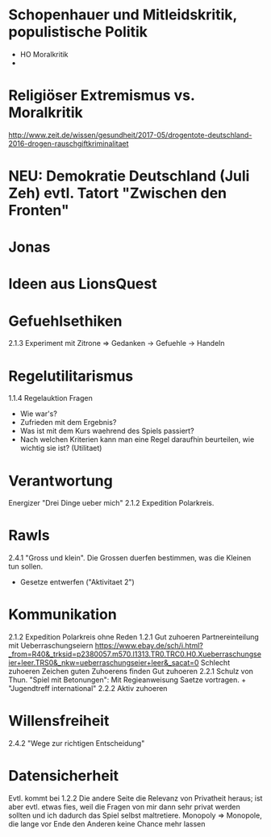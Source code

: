 # Schopenhauer und Mitleidskritik, populistische Politik
* HO Moralkritik
*

# Religiöser Extremismus vs. Moralkritik
http://www.zeit.de/wissen/gesundheit/2017-05/drogentote-deutschland-2016-drogen-rauschgiftkriminalitaet

# NEU: Demokratie Deutschland (Juli Zeh) evtl. Tatort "Zwischen den Fronten"

# Jonas

Ideen aus LionsQuest
====================

# Gefuehlsethiken
2.1.3 Experiment mit Zitrone => Gedanken -> Gefuehle -> Handeln

# Regelutilitarismus
1.1.4 Regelauktion
Fragen
- Wie war's?
- Zufrieden mit dem Ergebnis?
- Was ist mit dem Kurs waehrend des Spiels passiert?
- Nach welchen Kriterien kann man eine Regel daraufhin beurteilen, wie wichtig sie ist? (Utilitaet)

# Verantwortung
Energizer "Drei Dinge ueber mich"
2.1.2 Expedition Polarkreis.

# Rawls
2.4.1 "Gross und klein". Die Grossen duerfen bestimmen, was die Kleinen tun sollen.
+ Gesetze entwerfen ("Aktivitaet 2")

# Kommunikation
2.1.2 Expedition Polarkreis ohne Reden
1.2.1 Gut zuhoeren
Partnereinteilung mit Ueberraschungseiern
https://www.ebay.de/sch/i.html?_from=R40&_trksid=p2380057.m570.l1313.TR0.TRC0.H0.Xueberraschungseier+leer.TRS0&_nkw=ueberraschungseier+leer&_sacat=0
Schlecht zuhoeren
Zeichen guten Zuhoerens finden
Gut zuhoeren
2.2.1 Schulz von Thun. "Spiel mit Betonungen": Mit Regieanweisung Saetze vortragen. + "Jugendtreff international"
2.2.2 Aktiv zuhoeren

# Willensfreiheit
2.4.2 "Wege zur richtigen Entscheidung"

# Datensicherheit
Evtl. kommt bei 1.2.2 Die andere Seite die Relevanz von Privatheit heraus; ist aber evtl. etwas fies, weil die Fragen von mir dann sehr privat werden sollten und ich dadurch das Spiel selbst maltretiere.
Monopoly => Monopole, die lange vor Ende den Anderen keine Chance mehr lassen
